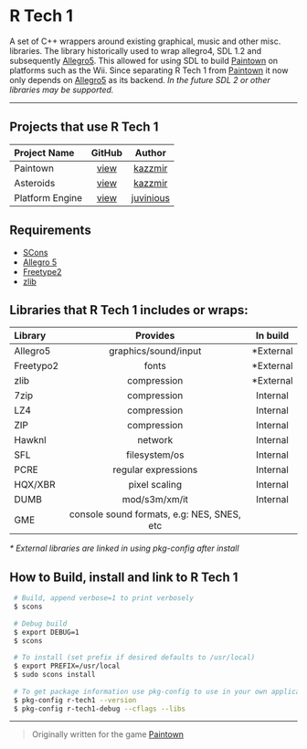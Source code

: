 # R Tech 1
A set of C++ wrappers around existing graphical, music and other misc. libraries. 
The library historically used to wrap allegro4, SDL 1.2 and subsequently [Allegro5](https://github.com/liballeg/allegro5). This allowed for using SDL to build  [Paintown](https://www.github.com/kazzmir/paintown) on platforms such as the Wii. 
Since separating R Tech 1 from [Paintown](https://www.github.com/kazzmir/paintown) it now only depends on [Allegro5](https://github.com/liballeg/allegro5) as its backend. 
*In the future SDL 2 or other libraries may be supported.*

---

## Projects that use R Tech 1

| Project Name        | GitHub               | Author |
| :-------------      | :------------------: |:--------:|
| Paintown            | [view](https://www.github.com/kazzmir/paintown)| [kazzmir](https://www.github.com/kazzmir) |
| Asteroids            | [view](https://www.github.com/kazzmir/asteroids)| [kazzmir](https://www.github.com/kazzmir) |
| Platform Engine      | [view](https://www.github.com/juvinious/platform-engine)| [juvinious](https://www.github.com/juvinious) |

## Requirements
* [SCons](http://scons.org/)
* [Allegro 5](https://github.com/liballeg/allegro5)
* [Freetype2](https://freetype.org/freetype2/docs/index.html)
* [zlib](https://zlib.net/)

## Libraries that R Tech 1 includes or wraps:

| Library        | Provides             | In build |
| :------------- | :------------------: |:--------:|
| Allegro5       | graphics/sound/input |*External |
| Freetypo2      | fonts                |*External |
| zlib           | compression          |*External |
| 7zip           | compression          |Internal  |
| LZ4            | compression          |Internal  |
| ZIP            | compression          |Internal  |
| Hawknl         | network              |Internal  |
| SFL            | filesystem/os        |Internal  |
| PCRE           | regular expressions  |Internal  |
| HQX/XBR        | pixel scaling        |Internal  |
| DUMB           | mod/s3m/xm/it        |Internal  |
| GME            | console sound formats, e.g: NES, SNES, etc |
*\* External libraries are linked in using pkg-config after install*

## How to Build, install and link to R Tech 1
```bash
 # Build, append verbose=1 to print verbosely
 $ scons
 
 # Debug build
 $ export DEBUG=1
 $ scons
 
 # To install (set prefix if desired defaults to /usr/local)
 $ export PREFIX=/usr/local
 $ sudo scons install
 
 # To get package information use pkg-config to use in your own application
 $ pkg-config r-tech1 --version
 $ pkg-config r-tech1-debug --cflags --libs
```

---
> Originally written for the game [Paintown](http://paintown.org)